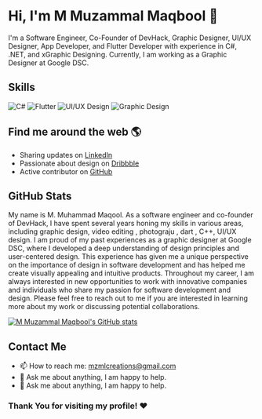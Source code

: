 

# Hi, I'm M Muzammal Maqbool 👋

I'm a Software Engineer, Co-Founder of DevHack, Graphic Designer, UI/UX Designer, App Developer, and Flutter Developer with experience in C#, .NET, and xGraphic Designing. Currently, I am working as a Graphic Designer at Google DSC.

## Skills
![C#](https://img.shields.io/badge/-C%23-239120?style=flat-square&logo=c-sharp&logoColor=white)
![Flutter](https://img.shields.io/badge/-Flutter-02569B?style=flat-square&logo=flutter&logoColor=white)
![UI/UX Design](https://img.shields.io/badge/-UI%2FUX%20Design-FF4088?style=flat-square)
![Graphic Design](https://img.shields.io/badge/-Graphic%20Design-1F8BFF?style=flat-square)

## Find me around the web 🌎
- Sharing updates on [LinkedIn](https://www.linkedin.com/in/muzammalmaqbool/)
- Passionate about design on [Dribbble](https://dribbble.com/Muzammalmaqbool)
- Active contributor on [GitHub](https://github.com/MuzammalMaqbool)

## GitHub Stats
My name is M. Muhammad Maqool. As a software engineer and co-founder of DevHack, I have spent several years honing my skills in various areas, including graphic design, video editing , photograju , dart , C++, UI/UX design. I am proud of my past experiences as a graphic designer at Google DSC, where I developed a deep understanding of design principles and user-centered design. This experience has given me a unique perspective on the importance of design in software development and has helped me create visually appealing and intuitive products. Throughout my career, I am always interested in new opportunities to work with innovative companies and individuals who share my passion for software development and design. Please feel free to reach out to me if you are interested in learning more about my work or discussing potential collaborations. 

[![M Muzammal Maqbool's GitHub stats](https://github-readme-stats.vercel.app/api?username=MuzammalMaqbool&count_private=true&show_icons=true&theme=radical)](https://github.com/MuzammalMaqbool/github-readme-stats)

## Contact Me
- 📫 How to reach me: [mzmlcreations@gmail.com](mailto:mzmlcreations@gmail.com)
- 💬 Ask me about anything, I am happy to help.
- 💬 Ask me about anything, I am happy to help.

### Thank You for visiting my profile! ❤️
